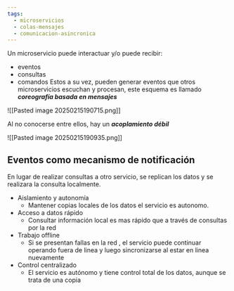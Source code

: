 ```yaml
---
tags:
  - microservicios
  - colas-mensajes
  - comunicacion-asincronica
---
```

Un microservicio puede interactuar y/o puede recibir:
- eventos
- consultas 
- comandos
Estos a su vez, pueden generar eventos que otros microservicios escuchan y procesan, este esquema es llamado ***coreografía basada en mensajes***

![[Pasted image 20250215190715.png]]

Al no conocerse entre ellos, hay un ***acoplamiento débil***

![[Pasted image 20250215190935.png]]

## Eventos como mecanismo de notificación
En lugar de realizar consultas a otro servicio, se replican los datos y se realizara la consulta localmente.

- Aislamiento y autonomía
	- Mantener copias locales de los datos el servicio es autonomo.
- Acceso a datos rápido
	- Consultar información local es mas rápido que a través de consultas por la red
- Trabajo offline
	- Si se presentan fallas en la red , el servicio puede continuar operando fuera de linea y luego sincronizarse al estar en linea nuevamente
- Control centralizado
	- El servicio es autónomo y tiene control total de los datos, aunque se trata de una copia 